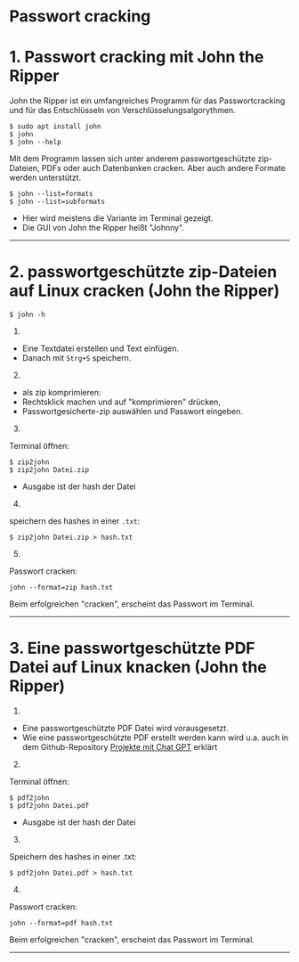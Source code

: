 # Passwort cracking


# 1. Passwort cracking mit John the Ripper


John the Ripper ist ein umfangreiches Programm für das Passwortcracking und für das 
Entschlüsseln von Verschlüsselungsalgorythmen.

```
$ sudo apt install john
$ john
$ john --help
```

Mit dem Programm lassen sich unter anderem passwortgeschützte zip-Dateien, PDFs oder auch Datenbanken cracken.
Aber auch andere Formate werden unterstützt.

```
$ john --list=formats
$ john --list=subformats
```


- Hier wird meistens die Variante im Terminal gezeigt.
- Die GUI von John the Ripper heißt "Johnny".

----------------------------------------------------------------------------------------------------------------------



# 2. passwortgeschützte zip-Dateien auf Linux cracken (John the Ripper)

```
$ john -h
```

1.
- Eine Textdatei erstellen und Text einfügen.
- Danach mit `Strg+S` speichern.


2.
- als zip komprimieren:
- Rechtsklick machen und auf "komprimieren" drücken,
- Passwortgesicherte-zip auswählen und Passwort eingeben.


3.
Terminal öffnen:
```
$ zip2john
$ zip2john Datei.zip
```
- Ausgabe ist der hash der Datei


4.
speichern des hashes in einer `.txt`:
```
$ zip2john Datei.zip > hash.txt
```


5.
Passwort cracken:
```
john --format=zip hash.txt 
```


Beim erfolgreichen "cracken", erscheint das Passwort im Terminal.



----------------------------------------------------------------------------------------------------------------------



# 3. Eine passwortgeschützte PDF Datei auf Linux knacken (John the Ripper)


1.
- Eine passwortgeschützte PDF Datei wird vorausgesetzt.
- Wie eine passwortgeschützte PDF erstellt werden kann wird u.a. auch in dem Github-Repository [Projekte mit Chat GPT](https://github.com/replay45/projekte-mit-chat-gpt) erklärt


2.
Terminal öffnen:
```
$ pdf2john
$ pdf2john Datei.pdf
```
- Ausgabe ist der hash der Datei


3.
Speichern des hashes in einer .txt:
```
$ pdf2john Datei.pdf > hash.txt
```

4.
Passwort cracken:
```
john --format=pdf hash.txt
```

Beim erfolgreichen "cracken", erscheint das Passwort im Terminal.



----------------------------------------------------------------------------------------------------------------------
